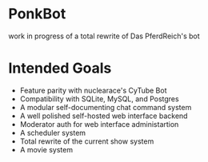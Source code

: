 # PonkBot
work in progress of a total rewrite of Das PferdReich's bot

# Intended Goals
* Feature parity with nuclearace's CyTube Bot
* Compatibility with SQLite, MySQL, and Postgres
* A modular self-documenting chat command system
* A well polished self-hosted web interface backend
* Moderator auth for web interface administartion
* A scheduler system
* Total rewrite of the current show system
* A movie system
